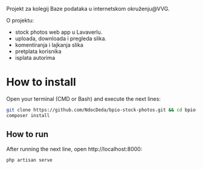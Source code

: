 
Projekt za kolegij Baze podataka u internetskom okruženju@VVG.

O projektu:

- stock photos web app u Lavaverlu. 
- uploada, downloada i pregleda slika.
- komentiranja i lajkanja slika
- pretplata korisnika
- isplata autorima

# How to install

Open your terminal (CMD or Bash) and execute the next lines:
```bash
git clone https://github.com/NdocDeda/bpio-stock-photos.git && cd bpio-stock-photos.git
composer install
```

## How to run

After running the next line, open http://localhost:8000:
```bash
php artisan serve
```